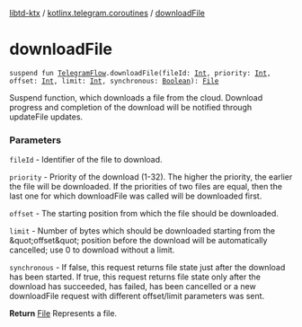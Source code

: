 [libtd-ktx](../index.md) / [kotlinx.telegram.coroutines](index.md) / [downloadFile](./download-file.md)

# downloadFile

`suspend fun `[`TelegramFlow`](../kotlinx.telegram.core/-telegram-flow/index.md)`.downloadFile(fileId: `[`Int`](https://kotlinlang.org/api/latest/jvm/stdlib/kotlin/-int/index.html)`, priority: `[`Int`](https://kotlinlang.org/api/latest/jvm/stdlib/kotlin/-int/index.html)`, offset: `[`Int`](https://kotlinlang.org/api/latest/jvm/stdlib/kotlin/-int/index.html)`, limit: `[`Int`](https://kotlinlang.org/api/latest/jvm/stdlib/kotlin/-int/index.html)`, synchronous: `[`Boolean`](https://kotlinlang.org/api/latest/jvm/stdlib/kotlin/-boolean/index.html)`): `[`File`](https://tdlibx.github.io/td/docs/org/drinkless/td/libcore/telegram/TdApi/File.html)

Suspend function, which downloads a file from the cloud. Download progress and completion of the
download will be notified through updateFile updates.

### Parameters

`fileId` - Identifier of the file to download.

`priority` - Priority of the download (1-32). The higher the priority, the earlier the file
will be downloaded. If the priorities of two files are equal, then the last one for which
downloadFile was called will be downloaded first.

`offset` - The starting position from which the file should be downloaded.

`limit` - Number of bytes which should be downloaded starting from the &amp;quot;offset&amp;quot;
position before the download will be automatically cancelled; use 0 to download without a limit.

`synchronous` - If false, this request returns file state just after the download has been
started. If true, this request returns file state only after the download has succeeded, has failed,
has been cancelled or a new downloadFile request with different offset/limit parameters was sent.

**Return**
[File](https://tdlibx.github.io/td/docs/org/drinkless/td/libcore/telegram/TdApi/File.html) Represents a file.

